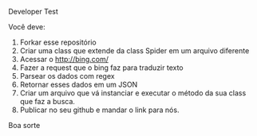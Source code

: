 Developer Test

Você deve:
1. Forkar esse repositório
1. Criar uma class que extende da class Spider em um arquivo diferente
2. Acessar o http://bing.com/
3. Fazer a request que o bing faz para traduzir texto
4. Parsear os dados com regex
5. Retornar esses dados em um JSON
6. Criar um arquivo que vá instanciar e executar o método da sua class que faz a busca.
7. Publicar no seu github e mandar o link para nós.

Boa sorte